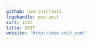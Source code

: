 ```yaml
---
github: use-init/init
logohandle: use-init
sort: init
title: INIT
website: 'http://use-init.com/'
---
```

